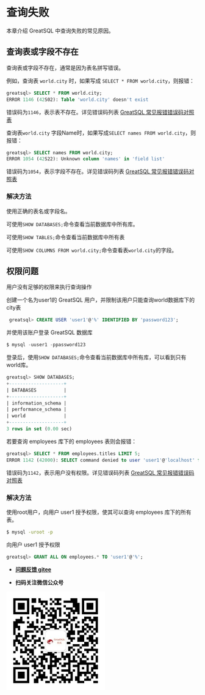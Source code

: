 # 查询失败
本章介绍 GreatSQL 中查询失败的常见原因。

## 查询表或字段不存在
查询表或字段不存在，通常是因为表名拼写错误。

例如，查询表 `world.city` 时，如果写成 `SELECT * FROM world.city`，则报错：

```sql
greatsql> SELECT * FROM world.city;
ERROR 1146 (42S02): Table 'world.city' doesn't exist
```
错误码为`1146`，表示表不存在。详见错误码列表 [ GreatSQL 常见报错错误码对照表](./12-8-1-error-code-reference.md)

查询表`world.city` 字段Name时，如果写成`SELECT names FROM world.city`，则报错：

```sql
greatsql> SELECT names FROM world.city;
ERROR 1054 (42S22): Unknown column 'names' in 'field list'
```
错误码为`1054`，表示字段不存在。详见错误码列表 [ GreatSQL 常见报错错误码对照表](./12-8-1-error-code-reference.md)

### 解决方法
使用正确的表名或字段名。

可使用`SHOW DATABASES;`命令查看当前数据库中所有库。

可使用`SHOW TABLES;`命令查看当前数据库中所有表

可使用`SHOW COLUMNS FROM world.city;`命令查看表`world.city`的字段。

## 权限问题

用户没有足够的权限来执行查询操作

创建一个名为user1的 GreatSQL 用户，并限制该用户只能查询world数据库下的city表

```sql
 greatsql> CREATE USER 'user1'@'%' IDENTIFIED BY 'password123';
```
并使用该账户登录 GreatSQL 数据库

```sql
$ mysql -uuser1 -ppassword123    
```
登录后，使用`SHOW DATABASES;`命令查看当前数据库中所有库，可以看到只有world库。

```sql
greatsql> SHOW DATABASES;
+--------------------+
| DATABASES          |
+--------------------+
| information_schema |
| performance_schema |
| world              |
+--------------------+
3 rows in set (0.00 sec)
```
若要查询 employees 库下的 employees 表则会报错：

```sql
greatsql> SELECT * FROM employees.titles LIMIT 5;
ERROR 1142 (42000): SELECT command denied to user 'user1'@'localhost' for table 'titles'
```
错误码为`1142`，表示用户没有权限。详见错误码列表 [ GreatSQL 常见报错错误码对照表](./12-8-1-error-code-reference.md)

### 解决方法
使用root用户，向用户 user1 授予权限，使其可以查询 employees 库下的所有表。

```bash
$ mysql -uroot -p
```
向用户 user1 授予权限

```sql
greatsql> GRANT ALL ON employees.* TO 'user1'@'%';
```


- **[问题反馈 gitee](https://gitee.com/GreatSQL/GreatSQL-Manual/issues)**

- **扫码关注微信公众号**

![greatsql-wx](../greatsql-wx.jpg)
